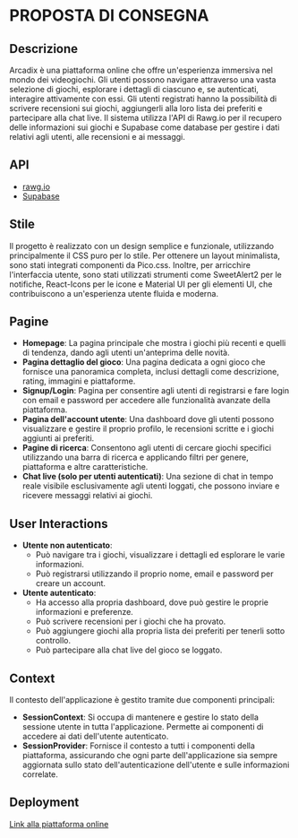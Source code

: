 # **PROPOSTA DI CONSEGNA**

## **Descrizione**
Arcadix è una piattaforma online che offre un'esperienza immersiva nel mondo dei videogiochi. Gli utenti possono navigare attraverso una vasta selezione di giochi, esplorare i dettagli di ciascuno e, se autenticati, interagire attivamente con essi. Gli utenti registrati hanno la possibilità di scrivere recensioni sui giochi, aggiungerli alla loro lista dei preferiti e partecipare alla chat live. Il sistema utilizza l'API di Rawg.io per il recupero delle informazioni sui giochi e Supabase come database per gestire i dati relativi agli utenti, alle recensioni e ai messaggi.

## **API**

- [rawg.io](https://rawg.io/apidocs)
- [Supabase](https://supabase.io/)

## **Stile**
Il progetto è realizzato con un design semplice e funzionale, utilizzando principalmente il CSS puro per lo stile. Per ottenere un layout minimalista, sono stati integrati componenti da Pico.css. Inoltre, per arricchire l'interfaccia utente, sono stati utilizzati strumenti come SweetAlert2 per le notifiche, React-Icons per le icone e Material UI per gli elementi UI, che contribuiscono a un'esperienza utente fluida e moderna.

## **Pagine**

- **Homepage**: La pagina principale che mostra i giochi più recenti e quelli di tendenza, dando agli utenti un'anteprima delle novità.
- **Pagina dettaglio del gioco**: Una pagina dedicata a ogni gioco che fornisce una panoramica completa, inclusi dettagli come descrizione, rating, immagini e piattaforme.
- **Signup/Login**: Pagina per consentire agli utenti di registrarsi e fare login con email e password per accedere alle funzionalità avanzate della piattaforma.
- **Pagina dell'account utente**: Una dashboard dove gli utenti possono visualizzare e gestire il proprio profilo, le recensioni scritte e i giochi aggiunti ai preferiti.
- **Pagine di ricerca**: Consentono agli utenti di cercare giochi specifici utilizzando una barra di ricerca e applicando filtri per genere, piattaforma e altre caratteristiche.
- **Chat live (solo per utenti autenticati)**: Una sezione di chat in tempo reale visibile esclusivamente agli utenti loggati, che possono inviare e ricevere messaggi relativi ai giochi.

## **User Interactions**

- **Utente non autenticato**:
  - Può navigare tra i giochi, visualizzare i dettagli ed esplorare le varie informazioni.
  - Può registrarsi utilizzando il proprio nome, email e password per creare un account.
- **Utente autenticato**:
  - Ha accesso alla propria dashboard, dove può gestire le proprie informazioni e preferenze.
  - Può scrivere recensioni per i giochi che ha provato.
  - Può aggiungere giochi alla propria lista dei preferiti per tenerli sotto controllo.
  - Può partecipare alla chat live del gioco se loggato.

## **Context**
Il contesto dell'applicazione è gestito tramite due componenti principali:

- **SessionContext**: Si occupa di mantenere e gestire lo stato della sessione utente in tutta l'applicazione. Permette ai componenti di accedere ai dati dell'utente autenticato.
- **SessionProvider**: Fornisce il contesto a tutti i componenti della piattaforma, assicurando che ogni parte dell'applicazione sia sempre aggiornata sullo stato dell'autenticazione dell'utente e sulle informazioni correlate.

## **Deployment**
[Link alla piattaforma online](#)

